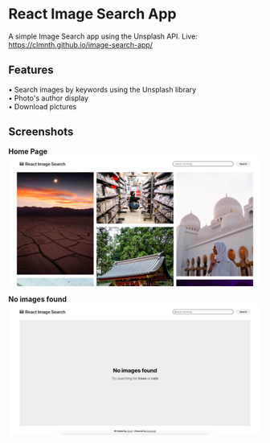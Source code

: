 # React Image Search App

A simple Image Search app using the Unsplash API.
Live: https://clmnth.github.io/image-search-app/

## Features
• Search images by keywords using the Unsplash library
<br />
• Photo's author display
<br />
• Download pictures

## Screenshots
**Home Page**
![Home Page](./screenshots/isa_screenshot_home_page.png)
<br />


**No images found**
![No images found](./screenshots/isa_screenshot_not_found.png)



